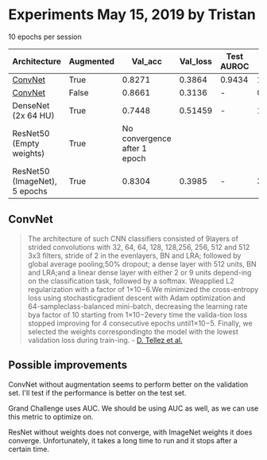 # Experiments May 15, 2019 by Tristan
10 epochs per session

| Architecture | Augmented | Val_acc | Val_loss | Test AUROC | Run time |
| ----- | ----- | --- | --- | --- | --- |
[ConvNet](https://arxiv.org/pdf/1902.06543.pdf) | True | 0.8271 | 0.3864 | 0.9434 | 1:15:28
[ConvNet](https://arxiv.org/pdf/1902.06543.pdf) | False | 0.8661 | 0.3136 | - |  0:57:10 | 
DenseNet (2x 64 HU) | True | 0.7448 | 0.51459 | - | 1:16:52
ResNet50 (Empty weights) | True  | No convergence after 1 epoch |
ResNet50 (ImageNet), 5 epochs | True | 0.8304| 0.3985 | - | 3:02:15
## ConvNet
> The architecture of such CNN classifiers consisted of 9layers of strided convolutions with 32, 64, 64, 128, 128,256, 256, 512 and 512 3x3 filters, stride of 2 in the evenlayers, BN and LRA; followed by global average pooling;50% dropout; a dense layer with 512 units, BN and LRA;and a linear dense layer with either 2 or 9 units depend-ing on the classification task, followed by a softmax.  Weapplied L2 regularization with a factor of 1×10−6.We minimized the cross-entropy loss using stochasticgradient descent with Adam optimization and 64-sampleclass-balanced mini-batch, decreasing the learning rate bya factor of 10 starting from 1×10−2every time the valida-tion loss stopped improving for 4 consecutive epochs until1×10−5.  Finally, we selected the weights correspondingto the model with the lowest validation loss during train-ing. - [D. Tellez et al.](https://arxiv.org/pdf/1902.06543.pdf)

## Possible improvements
ConvNet without augmentation seems to perform better on the validation set. I'll test if the performance is better on the test set.

Grand Challenge uses AUC. We should be using AUC as well, as we can use this metric to optimize on.

ResNet without weights does not converge, with ImageNet weights it does converge. Unfortunately, it takes a long time to run and it stops after a certain time.
